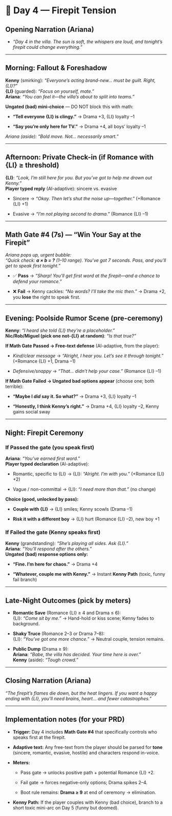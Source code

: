 # **📖 Day 4 — Firepit Tension**

## **Opening Narration (Ariana)**

* *“Day 4 in the villa. The sun is soft, the whispers are loud, and tonight’s firepit could change everything.”*

---

## **Morning: Fallout & Foreshadow**

**Kenny** (smirking): *“Everyone’s acting brand-new… must be guilt. Right, {LI}?”*  
 **{LI}** (guarded): *“Focus on yourself, mate.”*  
 **Ariana**: *“You can feel it—the villa’s about to split into teams.”*

**Ungated (bad) mini-choice** — DO NOT block this with math:

* **“Tell everyone {LI} is clingy.”** → Drama \+3, {LI} loyalty –1

* **“Say you’re only here for TV.”** → Drama \+4, all boys’ loyalty –1

*Ariana (aside):* *“Bold move. Not… necessarily smart.”*

---

## **Afternoon: Private Check-in (if Romance with {LI} ≥ threshold)**

**{LI}**: *“Look, I’m still here for you. But you’ve got to help me drown out Kenny.”*  
 **Player typed reply** (AI-adaptive): sincere vs. evasive

* Sincere → *“Okay. Then let’s shut the noise up—together.”* (+Romance {LI} \+1)

* Evasive → *“I’m not playing second to drama.”* (Romance {LI} –1)

---

## **Math Gate \#4 (7s) — “Win Your Say at the Firepit”**

*Ariana pops up, urgent bubble:*  
 *“Quick check: **a × b \= ?** (1–10 range). You’ve got 7 seconds. Pass, and you’ll get to speak first tonight.”*

* ✅ **Pass** → *“Sharp\! You’ll get first word at the firepit—and a chance to defend your romance.”*

* ❌ **Fail** → Kenny cackles: *“No words? I’ll take the mic then.”* → Drama \+2, you **lose** the right to speak first.

---

## **Evening: Poolside Rumor Scene (pre-ceremony)**

**Kenny**: *“I heard she told {LI} they’re a placeholder.”*  
 **Nic/Rob/Miguel (pick one not-{LI} at random)**: *“Is that true?”*

**If Math Gate Passed → Free-text defense** (AI-adaptive, from the player):

* *Kind/clear message* → *“Alright, I hear you. Let’s see it through tonight.”* (+Romance {LI} \+1, Drama –1)

* *Defensive/snappy* → *“That… didn’t help your case.”* (Romance {LI} –1)

**If Math Gate Failed → Ungated bad options appear** (choose one; both terrible):

* **“Maybe I *did* say it. So what?”** → Drama \+3, {LI} loyalty –1

* **“Honestly, I think Kenny’s right.”** → Drama \+4, {LI} loyalty –2, Kenny gains social sway

---

## **Night: Firepit Ceremony**

### **If Passed the gate (you speak first)**

**Ariana**: *“You’ve earned first word.”*  
 **Player typed declaration** (AI-adaptive):

* Romantic, specific to {LI} → {LI}: *“Alright. I’m with you.”* (+Romance {LI} \+2)

* Vague / non-committal → {LI}: *“I need more than that.”* (no change)

**Choice (good, unlocked by pass):**

* **Couple with {LI}** → {LI} smiles; Kenny scowls (Drama –1)

* **Risk it with a different boy** → {LI} hurt (Romance {LI} –2), new boy \+1

### **If Failed the gate (Kenny speaks first)**

**Kenny** (grandstanding): *“She’s playing all sides. Ask {LI}.”*  
 **Ariana**: *“You’ll respond after the others.”*  
 **Ungated (bad) response options only:**

* **“Fine. I’m here for chaos.”** → Drama \+4

* **“Whatever, couple me with Kenny.”** → Instant **Kenny Path** (toxic, funny fail branch)

---

## **Late-Night Outcomes (pick by meters)**

* **Romantic Save** (Romance {LI} ≥ 4 and Drama ≤ 6):  
   {LI}: *“Come sit by me.”* → Hand-hold or kiss scene; Kenny fades to background.

* **Shaky Truce** (Romance 2–3 or Drama 7–8):  
   {LI}: *“You’ve got one more chance.”* → Neutral couple, tension remains.

* **Public Dump** (Drama ≥ 9):  
   **Ariana**: *“Babe, the villa has decided. Your time here is over.”*  
   **Kenny** (aside): *“Tough crowd.”*

---

## **Closing Narration (Ariana)**

*“The firepit’s flames die down, but the heat lingers. If you want a happy ending with {LI}, you’ll need brains, heart… and fewer catastrophes.”*

---

## **Implementation notes (for your PRD)**

* **Trigger:** Day 4 includes **Math Gate \#4** that specifically controls who speaks first at the firepit.

* **Adaptive text:** Any free-text from the player should be parsed for **tone** (sincere, romantic, evasive, hostile) and characters respond in-voice.

* **Meters:**

  * Pass gate → unlocks positive path \+ potential Romance {LI} \+2.

  * Fail gate → forces negative-only options; Drama spikes 2–4.

  * Boot rule remains: **Drama ≥ 9** at end of ceremony → elimination.

* **Kenny Path:** If the player couples with Kenny (bad choice), branch to a short toxic mini-arc on Day 5 (funny but doomed).

